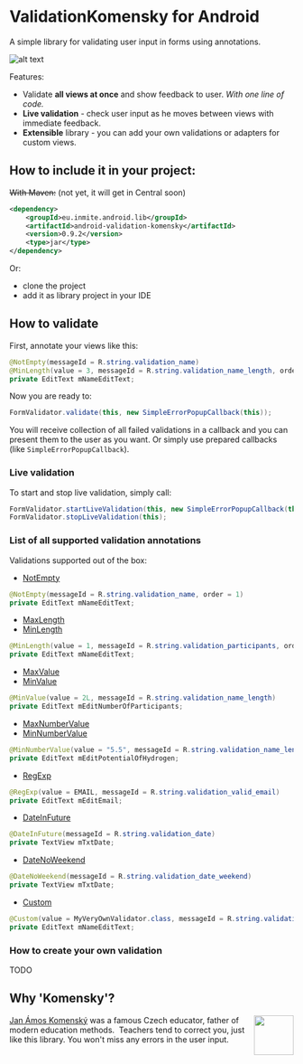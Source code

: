 # ValidationKomensky for Android
A simple library for validating user input in forms using annotations.

![alt text](https://raw.github.com/inmite/android-validation-komensky/master/graphics/demo.png "user input validations")

Features:

 - Validate **all views at once** and show feedback to user. _With one line of code._
 - **Live validation** - check user input as he moves between views with immediate feedback.
 - **Extensible** library - you can add your own validations or adapters for custom views.

## How to include it in your project:

~~With Maven:~~ (not yet, it will get in Central soon)
```xml
<dependency>
	<groupId>eu.inmite.android.lib</groupId>
	<artifactId>android-validation-komensky</artifactId>
	<version>0.9.2</version>
	<type>jar</type>
</dependency>
```

Or:

 - clone the project
 - add it as library project in your IDE

## How to validate

First, annotate your views like this:
```java
@NotEmpty(messageId = R.string.validation_name)
@MinLength(value = 3, messageId = R.string.validation_name_length, order = 2)
private EditText mNameEditText;
```

Now you are ready to:
```java
FormValidator.validate(this, new SimpleErrorPopupCallback(this));
```

You will receive collection of all failed validations in a callback and you can present them to the user as you want.
Or simply use prepared callbacks (like `SimpleErrorPopupCallback`).

### Live validation

To start and stop live validation, simply call:
```java
FormValidator.startLiveValidation(this, new SimpleErrorPopupCallback(this));
FormValidator.stopLiveValidation(this);
```

### List of all supported validation annotations

Validations supported out of the box:
 - [NotEmpty](../master/library/src/main/java/eu/inmite/android/lib/validations/form/annotations/NotEmpty.java)

```java
@NotEmpty(messageId = R.string.validation_name, order = 1)
private EditText mNameEditText;
```
 - [MaxLength](../master/library/src/main/java/eu/inmite/android/lib/validations/form/annotations/MaxLength.java)
 - [MinLength](../master/library/src/main/java/eu/inmite/android/lib/validations/form/annotations/MinLength.java)

```java
@MinLength(value = 1, messageId = R.string.validation_participants, order = 2)
private EditText mNameEditText;
```
 - [MaxValue](../master/library/src/main/java/eu/inmite/android/lib/validations/form/annotations/MaxValue.java)
 - [MinValue](../master/library/src/main/java/eu/inmite/android/lib/validations/form/annotations/MinValue.java)

```java
@MinValue(value = 2L, messageId = R.string.validation_name_length)
private EditText mEditNumberOfParticipants;
```
 - [MaxNumberValue](../master/library/src/main/java/eu/inmite/android/lib/validations/form/annotations/MaxNumber.java)
 - [MinNumberValue](../master/library/src/main/java/eu/inmite/android/lib/validations/form/annotations/MinNumberValue.java)

```java
@MinNumberValue(value = "5.5", messageId = R.string.validation_name_length)
private EditText mEditPotentialOfHydrogen;
```
 - [RegExp](../master/library/src/main/java/eu/inmite/android/lib/validations/form/annotations/RegExp.java)

```java
@RegExp(value = EMAIL, messageId = R.string.validation_valid_email)
private EditText mEditEmail;
```
 - [DateInFuture](../master/library/src/main/java/eu/inmite/android/lib/validations/form/annotations/DateInFuture.java)

```java
@DateInFuture(messageId = R.string.validation_date)
private TextView mTxtDate;
```
 - [DateNoWeekend](../master/library/src/main/java/eu/inmite/android/lib/validations/form/annotations/DateNoWeekend.java)

```java
@DateNoWeekend(messageId = R.string.validation_date_weekend)
private TextView mTxtDate;
```
 - [Custom](../master/library/src/main/java/eu/inmite/android/lib/validations/form/annotations/Custom.java)

```java
@Custom(value = MyVeryOwnValidator.class, messageId = R.string.validation_custom)
private EditText mNameEditText;
```

### How to create your own validation

TODO

## Why 'Komensky'?

<img src="http://upload.wikimedia.org/wikipedia/commons/c/ce/Johan_amos_comenius_1592-1671.jpg" width="70"  align="right"/>

[Jan Ámos Komenský](http://en.wikipedia.org/wiki/John_Amos_Comenius)  was a famous Czech educator, father of modern education methods.&nbsp;
Teachers tend to correct you, just like this library. You won't miss any errors in the user input.

